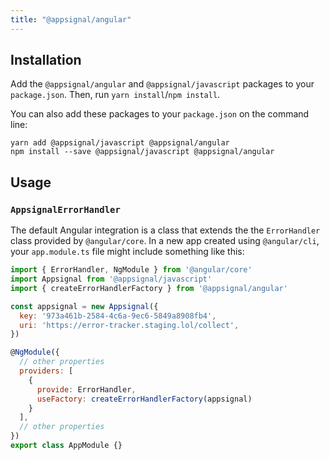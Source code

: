 ```yaml
---
title: "@appsignal/angular"
---
```


## Installation

Add the  `@appsignal/angular` and `@appsignal/javascript` packages to your `package.json`. Then, run `yarn install`/`npm install`.

You can also add these packages to your `package.json` on the command line:

```
yarn add @appsignal/javascript @appsignal/angular
npm install --save @appsignal/javascript @appsignal/angular
```

## Usage

### `AppsignalErrorHandler`

The default Angular integration is a class that extends the the `ErrorHandler` class provided by `@angular/core`. In a new app created using `@angular/cli`, your `app.module.ts` file might include something like this:

```js
import { ErrorHandler, NgModule } from '@angular/core'
import Appsignal from '@appsignal/javascript'
import { createErrorHandlerFactory } from '@appsignal/angular'

const appsignal = new Appsignal({
  key: '973a461b-2584-4c6a-9ec6-5849a8908fb4',
  uri: 'https://error-tracker.staging.lol/collect',
})

@NgModule({
  // other properties
  providers: [
    {
      provide: ErrorHandler,
      useFactory: createErrorHandlerFactory(appsignal)
    }
  ],
  // other properties
})
export class AppModule {}
```

